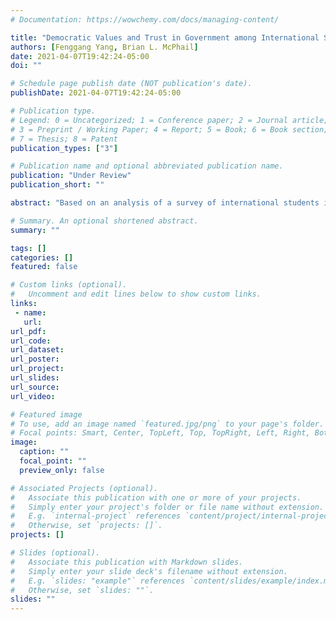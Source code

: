 ```yaml
---
# Documentation: https://wowchemy.com/docs/managing-content/

title: "Democratic Values and Trust in Government among International Students from Asia during the COVID-19 Pandemic"
authors: [Fenggang Yang, Brian L. McPhail]
date: 2021-04-07T19:42:24-05:00
doi: ""

# Schedule page publish date (NOT publication's date).
publishDate: 2021-04-07T19:42:24-05:00

# Publication type.
# Legend: 0 = Uncategorized; 1 = Conference paper; 2 = Journal article;
# 3 = Preprint / Working Paper; 4 = Report; 5 = Book; 6 = Book section;
# 7 = Thesis; 8 = Patent
publication_types: ["3"]

# Publication name and optional abbreviated publication name.
publication: "Under Review"
publication_short: ""

abstract: "Based on an analysis of a survey of international students in the United States conducted in mid-April 2020, this study finds that greater support for democratic values may appear to lead to more critical evaluations of government’s handling of the COVID -19 pandemic. Actually, ideological congruence is in effect: people with higher democratic values in less democratic societies tend to be more critical of their government’s response measures, whereas people with higher democratic values in more democratic societies tend to be more approving of their government’s response measures."

# Summary. An optional shortened abstract.
summary: ""

tags: []
categories: []
featured: false

# Custom links (optional).
#   Uncomment and edit lines below to show custom links.
links:
 - name:
   url:
url_pdf:
url_code:
url_dataset:
url_poster:
url_project:
url_slides:
url_source:
url_video:

# Featured image
# To use, add an image named `featured.jpg/png` to your page's folder.
# Focal points: Smart, Center, TopLeft, Top, TopRight, Left, Right, BottomLeft, Bottom, BottomRight.
image:
  caption: ""
  focal_point: ""
  preview_only: false

# Associated Projects (optional).
#   Associate this publication with one or more of your projects.
#   Simply enter your project's folder or file name without extension.
#   E.g. `internal-project` references `content/project/internal-project/index.md`.
#   Otherwise, set `projects: []`.
projects: []

# Slides (optional).
#   Associate this publication with Markdown slides.
#   Simply enter your slide deck's filename without extension.
#   E.g. `slides: "example"` references `content/slides/example/index.md`.
#   Otherwise, set `slides: ""`.
slides: ""
---
```

